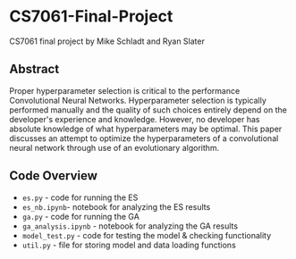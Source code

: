# CS7061-Final-Project
CS7061 final project by Mike Schladt and Ryan Slater

## Abstract

Proper hyperparameter selection is critical to the performance Convolutional Neural Networks. Hyperparameter selection is typically performed manually and the quality of such choices entirely depend on the developer's experience and knowledge. However, no developer has absolute knowledge of what hyperparameters may be optimal. This paper discusses an attempt to optimize the hyperparameters of a convolutional neural network through use of an evolutionary algorithm.

## Code Overview

- `es.py` - code for running the ES
- `es_nb.ipynb`- notebook for analyzing the ES results
- `ga.py` - code for running the GA
- `ga_analysis.ipynb` - notebook for analyzing the GA results
- `model_test.py` - code for testing the model & checking functionality
- `util.py` - file for storing model and data loading functions